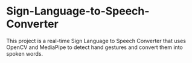 # Sign-Language-to-Speech-Converter
This project is a real-time Sign Language to Speech Converter that uses OpenCV and MediaPipe to detect hand gestures and convert them into spoken words.

